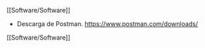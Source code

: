 [[Software/Software]]

- Descarga de Postman.
	https://www.postman.com/downloads/

[[Software/Software]]